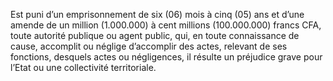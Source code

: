 Est puni d’un emprisonnement de six (06) mois à cinq (05) ans et d’une amende de un million (1.000.000) à cent millions (100.000.000) francs CFA, toute autorité publique ou agent public, qui, en toute connaissance de cause, accomplit ou néglige d’accomplir des actes, relevant de ses fonctions, desquels actes ou négligences, il résulte un préjudice grave pour l’Etat ou une collectivité territoriale.